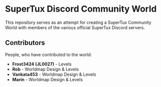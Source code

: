 # SuperTux Discord Community World

This repository serves as an attempt for creating a SuperTux Community World with members of the various official SuperTux Discord servers.

## Contributors

People, who have contributed to the world:

* **Frost3424 (JL0027)** - Levels
* **Rob** - Worldmap Design & Levels
* **Vankata453** - Worldmap Design & Levels
* **Marin** - Worldmap Design & Levels

